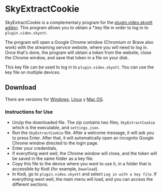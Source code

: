 # SkyExtractCookie

SkyExtractCookie is a complementary program for the [plugin.video.skyott addon](https://github.com/Paco8/plugin.video.skyott). This program allows you to obtain a *.key file in order to log in to `plugin.video.skyott`.

The program will open a Google Chrome window (Chromium or Brave also work) with the streaming service website, where you will need to log in. Once that's done, the program will obtain a token from the website, close the Chrome window, and save that token in a file on your disk.

This key file can be used to log in to `plugin.video.skyott`. You can use the key file on multiple devices.

## Download
There are versions for [Windows](https://github.com/Paco8/SkyExtractCookie/releases/download/v1.0.3/SkyExtractCookie-1.0.3-windows.zip), [Linux](https://github.com/Paco8/SkyExtractCookie/releases/download/v1.0.3/SkyExtractCookie-1.0.3-xenial.zip) y [Mac OS](https://github.com/Paco8/SkyExtractCookie/releases/download/v1.0.3/SkyExtractCookie-1.0.3-macos.zip).

### Instructions for Use
- Unzip the downloaded file. The zip contains two files, `SkyExtractCookie` which is the executable, and `settings.json`.
- Run the `SkyExtractCookie` file. After a welcome message, it will ask you to press Enter. After that, it will automatically open an incognito Google Chrome window directed to the login page.
- Enter your credentials.
- If everything went well, the Chrome window will close, and the token will be saved in the same folder as a key file.
- Copy this file to the device where you want to use it, in a folder that is accessible by Kodi (for example, `Download`).
- In Kodi, go to `plugin.video.skyott` and select `Log in with a key file`. If everything went well, the main menu will load, and you can access the different sections.
